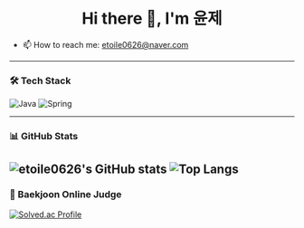 <h1 align="center">Hi there 👋, I'm 윤제</h1>

- 📫 How to reach me: etoile0626@naver.com  

---

### 🛠 Tech Stack
![Java](https://img.shields.io/badge/Java-007396?style=flat&logo=java&logoColor=white)
![Spring](https://img.shields.io/badge/Spring-6DB33F?style=flat&logo=spring&logoColor=white)

---

### 📊 GitHub Stats
![etoile0626's GitHub stats](https://github-readme-stats.vercel.app/api?username=etoile0626&show_icons=true&theme=gruvbox)
![Top Langs](https://github-readme-stats.vercel.app/api/top-langs/?username=yunje123&layout=compact&theme=tokyonight)
---

### 🏅 Baekjoon Online Judge

[![Solved.ac Profile](http://mazassumnida.wtf/api/v2/generate_badge?boj=dbswp703)](https://solved.ac/dbswp703)
